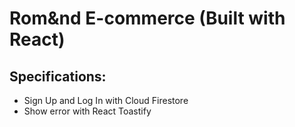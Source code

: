 # Rom&nd E-commerce (Built with React)

## Specifications:

- Sign Up and Log In with Cloud Firestore
- Show error with React Toastify
